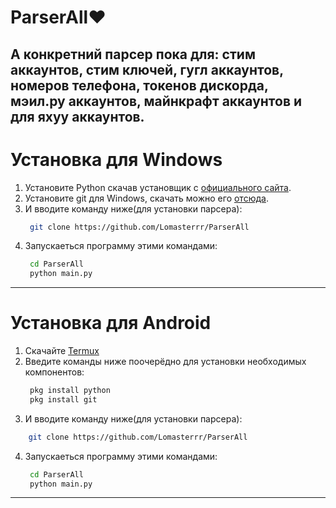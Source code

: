 # ParserAll♥️
А конкретний парсер пока для: стим аккаунтов, стим ключей, гугл аккаунтов,
номеров телефона, токенов дискорда, мэил.ру аккаунтов, 
майнкрафт аккаунтов и для яхуу аккаунтов.
----------------------------------------------

# Установка для Windows
1. Установите Python скачав установщик с [официального сайта](https://www.python.org/downloads/).
2. Установите git для Windows, скачать можно его [отсюда](https://git-scm.com/download/win).
3. И вводите команду ниже(для установки парсера):
   ```bash
    git clone https://github.com/Lomasterrr/ParserAll
   ```
4. Запускаеться программу этими командами:
   ```bash
    cd ParserAll
    python main.py
   ```
----------------------------------------------
# Установка для Android
1. Скачайте [Termux](https://play.google.com/store/apps/details?id=com.termux&hl=ru)
2. Введите команды ниже поочерёдно для установки необходимых компонентов:
   ```bash
    pkg install python
    pkg install git
   ```
3. И вводите команду ниже(для установки парсера):
```bash
    git clone https://github.com/Lomasterrr/ParserAll
   ```
4. Запускаеться программу этими командами:
   ```bash
    cd ParserAll
    python main.py
   ```
----------------------------------------------
